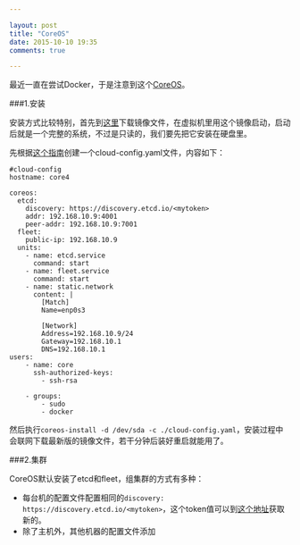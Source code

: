 ```yaml
---

layout: post
title: "CoreOS"
date: 2015-10-10 19:35
comments: true

---
```

最近一直在尝试Docker，于是注意到这个[CoreOS](https://coreos.com)。

###1.安装

安装方式比较特别，首先到[这里](https://coreos.com/os/docs/latest/booting-with-iso.html)下载镜像文件，在虚拟机里用这个镜像启动，启动后就是一个完整的系统，不过是只读的，我们要先把它安装在硬盘里。

先根据[这个指南](https://coreos.com/os/docs/latest/cloud-config.html)创建一个cloud-config.yaml文件，内容如下：


	#cloud-config
	hostname: core4

	coreos:
	  etcd:
	    discovery: https://discovery.etcd.io/<mytoken>
	    addr: 192.168.10.9:4001
	    peer-addr: 192.168.10.9:7001
	  fleet:
	    public-ip: 192.168.10.9
	  units:
	    - name: etcd.service
	      command: start
	    - name: fleet.service
	      command: start
	    - name: static.network
	      content: |
	        [Match]
	        Name=enp0s3

	        [Network]
	        Address=192.168.10.9/24
	        Gateway=192.168.10.1
	        DNS=192.168.10.1
	users: 
	    - name: core
	      ssh-authorized-keys:
	        - ssh-rsa 

	    - groups:
	        - sudo
	        - docker

然后执行`coreos-install -d /dev/sda -c ./cloud-config.yaml`，安装过程中会联网下载最新版的镜像文件，若干分钟后装好重启就能用了。

###2.集群

CoreOS默认安装了etcd和fleet，组集群的方式有多种：

* 每台机的配置文件配置相同的`discovery: https://discovery.etcd.io/<mytoken>`，这个token值可以到[这个地址](https://discovery.etcd.io/new)获取新的。
* 除了主机外，其他机器的配置文件添加